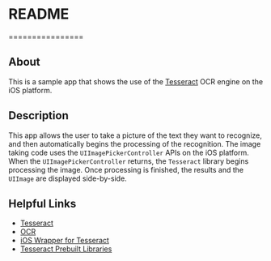 # README #
================

## About ##

This is a sample app that shows the use of the [Tesseract](https://code.google.com/p/tesseract-ocr/) OCR engine on the iOS platform.

## Description ##

This app allows the user to take a picture of the text they want to recognize, and then automatically begins the processing of the recognition. The image taking code uses the `UIImagePickerController` APIs on the iOS platform. When the `UIImagePickerController` returns, the `Tesseract` library begins processing the image. Once processing is finished, the results and the `UIImage` are displayed side-by-side.

## Helpful Links ##

* [Tesseract](https://code.google.com/p/tesseract-ocr/)
* [OCR](https://en.wikipedia.org/wiki/Optical_character_recognition)
* [iOS Wrapper for Tesseract](https://github.com/ldiqual/tesseract-ios)
* [Tesseract Prebuilt Libraries](https://github.com/ldiqual/tesseract-ios-lib)